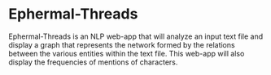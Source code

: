 # Ephermal-Threads
Ephermal-Threads is an NLP web-app that will analyze an input text file and display a graph that represents the network formed by the relations between the various entities within the text file.
This web-app will also display the frequencies of mentions of characters. 
